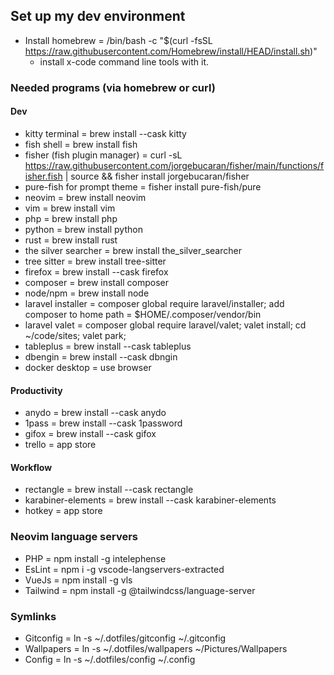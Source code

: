 ## Set up my dev environment
- Install homebrew = /bin/bash -c "$(curl -fsSL https://raw.githubusercontent.com/Homebrew/install/HEAD/install.sh)"
    - install x-code command line tools with it.

### Needed programs (via homebrew or curl)

#### Dev
- kitty terminal = brew install --cask kitty
- fish shell = brew install fish
- fisher (fish plugin manager) = curl -sL https://raw.githubusercontent.com/jorgebucaran/fisher/main/functions/fisher.fish | source && fisher install jorgebucaran/fisher
- pure-fish for prompt theme = fisher install pure-fish/pure
- neovim = brew install neovim
- vim = brew install vim
- php = brew install php
- python = brew install python
- rust = brew install rust
- the silver searcher = brew install the_silver_searcher
- tree sitter = brew install tree-sitter
- firefox = brew install --cask firefox
- composer = brew install composer
- node/npm = brew install node
- laravel installer = composer global require laravel/installer; add composer to home path = $HOME/.composer/vendor/bin
- laravel valet = composer global require laravel/valet; valet install; cd ~/code/sites; valet park;
- tableplus = brew install --cask tableplus
- dbengin = brew install --cask dbngin
- docker desktop = use browser

#### Productivity
- anydo = brew install --cask anydo
- 1pass = brew install --cask 1password
- gifox = brew install --cask gifox
- trello = app store

#### Workflow
- rectangle = brew install --cask rectangle
- karabiner-elements = brew install --cask karabiner-elements
- hotkey = app store

### Neovim language servers
- PHP = npm install -g intelephense
- EsLint = npm i -g vscode-langservers-extracted
- VueJs = npm install -g vls
- Tailwind = npm install -g @tailwindcss/language-server

### Symlinks
- Gitconfig = ln -s ~/.dotfiles/gitconfig ~/.gitconfig
- Wallpapers = ln -s ~/.dotfiles/wallpapers ~/Pictures/Wallpapers
- Config = ln -s ~/.dotfiles/config ~/.config
